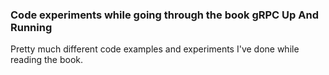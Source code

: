 ### Code experiments while going through the book gRPC Up And Running

Pretty much different code examples and experiments I've done while reading the book.